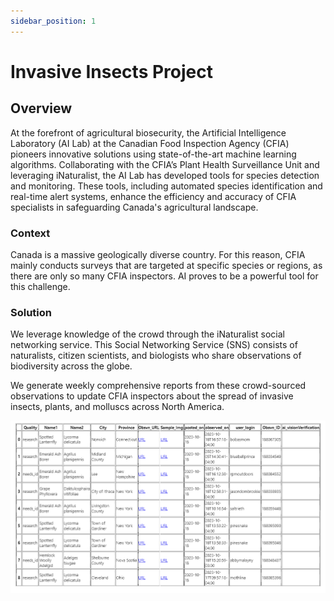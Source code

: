 ```yaml
---
sidebar_position: 1
---
```

# Invasive Insects Project

## Overview

At the forefront of agricultural biosecurity, the Artificial Intelligence
Laboratory (AI Lab) at the Canadian Food Inspection Agency (CFIA) pioneers
innovative solutions using state-of-the-art machine learning algorithms.
Collaborating with the CFIA’s Plant Health Surveillance Unit and leveraging
iNaturalist, the AI Lab has developed tools for species detection and
monitoring. These tools, including automated species identification and
real-time alert systems, enhance the efficiency and accuracy of CFIA specialists
in safeguarding Canada's agricultural landscape.

### Context

Canada is a massive geologically diverse country. For this reason, CFIA mainly
conducts surveys that are targeted at specific species or regions, as there are
only so many CFIA inspectors. AI proves to be a powerful tool for this
challenge.

### Solution

We leverage knowledge of the crowd through the iNaturalist social networking
service. This Social Networking Service (SNS) consists of naturalists, citizen
scientists, and biologists who share observations of biodiversity across the
globe.

We generate weekly comprehensive reports from these crowd-sourced observations
to update CFIA inspectors about the spread of invasive insects, plants, and
molluscs across North America.

![Alert Example](alert_example.png)
